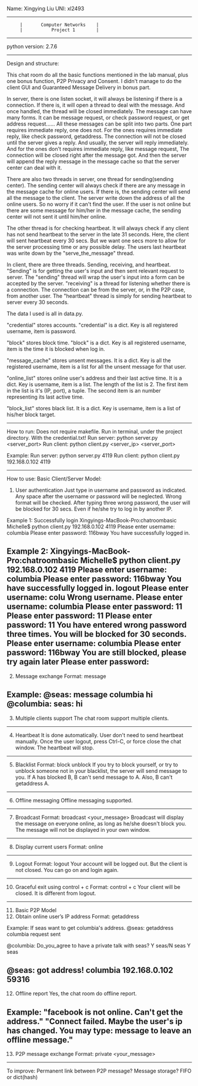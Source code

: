 Name: Xingying Liu
UNI: xl2493

-----------------------------------------------------
         |       Computer Networks    |
         |           Project 1        |
-----------------------------------------------------
python version: 2.7.6
*****************************************************
Design and structure:

This chat room do all the basic functions mentioned in the lab manual, plus one bonus function, P2P Privacy and Consent.
I didn't manage to do the client GUI and Guaranteed Message Delivery in bonus part.

In server, there is one listen socket, it will always be listening if there is a connection. If there is, it will open a thread to deal with the message. And once handled, the thread will be closed immediately. The message can have many forms. It can be message request, or check password request, or get address request...... All these messages can be split into two parts. One part requires immediate reply, one does not. For the ones requires immediate reply, like check password, getaddress. The connection will not be closed until the server gives a reply. And usually, the server will reply immediately. And for the ones don't requires immediate reply, like message request, The connection will be closed right after the message got. And then the server will append the reply message in the message cache so that the server center can deal with it.

There are also two threads in server, one thread for sending(sending center). The sending center will always check if there are any message in the message cache for online users. If there is, the sending center will send all the message to the client. The server write down the address of all the online users. So no worry if it can't find the user. If the user is not online but there are some message for him/her in the message cache, the sending center will not sent it until him/her online.

The other thread is for checking heartbeat. It will always check if any client has not send heartbeat to the server in the late 31 seconds. Here, the client will sent heartbeat every 30 secs. But we want one secs more to allow for the server processing time or any possible delay. The users last heartbeat was write down by the "serve_the_message" thread.

In client, there are three threads. Sending, receiving, and heartbeat. "Sending" is for getting the user's input and then sent relevant request to server. The "sending" thread will wrap the user's input into a form can be accepted by the server. "receiving" is a thread for listening whether there is a connection. The connection can be from the server, or, in the P2P case, from another user. The "heartbeat" thread is simply for sending heartbeat to server every 30 seconds.

The data I used is all in data.py.

"credential" stores accounts. "credential" is a dict. Key is all registered username, item is password.

"block" stores block time. "block" is a dict. Key is all registered username, item is the time it is blocked when log in.

"message_cache" stores unsent messages. It is a dict. Key is all the registered username, item is a list for all the unsent message for that user.

"online_list" stores online user's address and their last active time. It is a dict. Key is username, item is a list. The length of the list is 2. The first item in the list is it's (IP, port), a tuple. The second item is an number representing its last active time.

"block_list" stores black list. It is a dict. Key is username, item is a list of his/her block target.

****************************************************
How to run:
Does not require makefile.
Run in terminal, under the project directory. With the credential.txt!
Run server: python server.py <server_port>
Run client: python client.py <server_ip> <server_port>

Example:
Run server: python server.py 4119
Run client: python client.py 192.168.0.102 4119

****************************************************
How to use:
Basic Client/Server Model:
1. User authentication
    Just type in username and password as indicated.
    Any space after the username or password will be neglected.
    Wrong format will be checked.
    After typing three wrong password, the user will be blocked for 30 secs. Even if he/she try to log in by another IP.

Example 1:  Successfully login
Xingyings-MacBook-Pro:chatroombasic Michelle$ python client.py 192.168.0.102 4119
Please enter username:
columbia
Please enter password:
116bway
You have successfully logged in.

Example 2:
Xingyings-MacBook-Pro:chatroombasic Michelle$ python client.py 192.168.0.102 4119
Please enter username:
columbia
Please enter password:
116bway
You have successfully logged in.
logout
Please enter username:
colu
Wrong username.
Please enter username:
columbia
Please enter password:
11
Please enter password:
11
Please enter password:
11
You have entered wrong password three times. You will be blocked for 30 seconds.
Please enter username:
columbia
Please enter password:
116bway
You are still blocked, please try again later
Please enter password:
------------------------------------------------------------
2. Message exchange
Format: message <target> <yourmessage>

Example:
@seas: message columbia hi
@columbia: seas: hi
------------------------------------------------------------
3. Multiple clients support
The chat room support multiple clients.
------------------------------------------------------------
4. Heartbeat
It is done automatically. User don't need to send heartbeat manually.
Once the user logout, press Ctrl-C, or force close the chat window. The heartbeat will stop.
------------------------------------------------------------
5. Blacklist
Format: block <target>    unblock<target>
If you try to block yourself, or try to unblock someone not in your blacklist, the server will send message to you.
If A has blocked B, B can't send message to A. Also, B can't getaddress A.
------------------------------------------------------------
6. Offline messaging
Offline messaging supported.
------------------------------------------------------------
7. Broadcast
Format: broadcast <your_message>
Broadcast will display the message on everyone online, as long as he/she doesn't block you.
The message will not be displayed in your own window.
------------------------------------------------------------
8. Display current users
Format: online
------------------------------------------------------------
9. Logout
Format: logout
Your account will be logged out. But the client is not closed.
You can go on and login again.
------------------------------------------------------------
10. Graceful exit using control + c
Format: control + c
Your client will be closed. It is different from logout.
------------------------------------------------------------
11. Basic P2P Model 
1. Obtain online user’s IP address
Format: getaddress <target>

Example:
If seas want to get columbia's address.
@seas: getaddress columbia
request sent

@columbia: Do_you_agree to have a private talk with seas? Y seas/N seas
Y seas

@seas: got address!
columbia 192.168.0.102 59316
------------------------------------------------------------
12. Offline report
Yes, the chat room do offline report.

Example:
"facebook is not online. Can't get the address."
"Connect failed. Maybe the user's ip has changed.
You may type: message <username> <message> to leave an offline message."
------------------------------------------------------------
13. P2P message exchange
Format: private <target> <your_message>
************************************************************

To improve:
Permanent link between P2P message? 
Message storage?  FIFO or dict(hash) 
